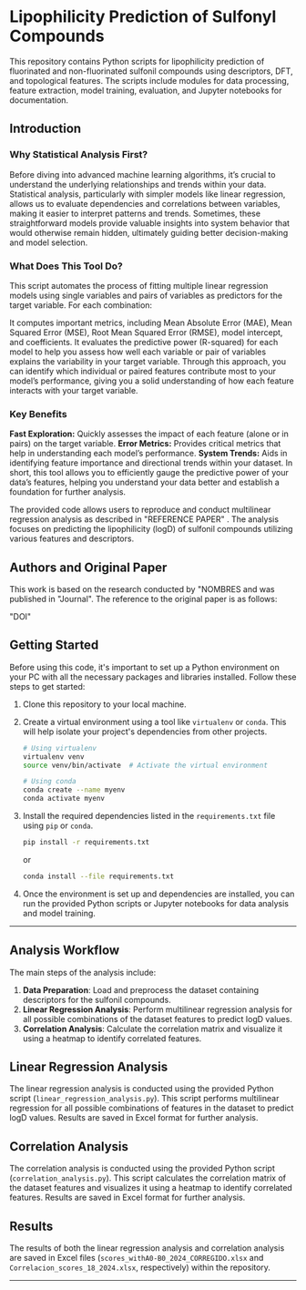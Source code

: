 # Lipophilicity Prediction of Sulfonyl Compounds

This repository contains Python scripts for lipophilicity prediction of fluorinated and non-fluorinated sulfonil compounds using descriptors, DFT, and topological features. The scripts include modules for data processing, feature extraction, model training, evaluation, and Jupyter notebooks for documentation.

## Introduction

### Why Statistical Analysis First?
Before diving into advanced machine learning algorithms, it’s crucial to understand the underlying relationships and trends within your data. Statistical analysis, particularly with simpler models like linear regression, allows us to evaluate dependencies and correlations between variables, making it easier to interpret patterns and trends. Sometimes, these straightforward models provide valuable insights into system behavior that would otherwise remain hidden, ultimately guiding better decision-making and model selection.

### What Does This Tool Do?
This script automates the process of fitting multiple linear regression models using single variables and pairs of variables as predictors for the target variable. For each combination:

It computes important metrics, including Mean Absolute Error (MAE), Mean Squared Error (MSE), Root Mean Squared Error (RMSE), model intercept, and coefficients.
It evaluates the predictive power (R-squared) for each model to help you assess how well each variable or pair of variables explains the variability in your target variable.
Through this approach, you can identify which individual or paired features contribute most to your model’s performance, giving you a solid understanding of how each feature interacts with your target variable.

### Key Benefits
**Fast Exploration:** Quickly assesses the impact of each feature (alone or in pairs) on the target variable.
**Error Metrics:** Provides critical metrics that help in understanding each model’s performance.
**System Trends:** Aids in identifying feature importance and directional trends within your dataset.
In short, this tool allows you to efficiently gauge the predictive power of your data’s features, helping you understand your data better and establish a foundation for further analysis.

The provided code allows users to reproduce and conduct multilinear regression analysis as described in "REFERENCE PAPER" . The analysis focuses on predicting the lipophilicity (logD) of sulfonil compounds utilizing various features and descriptors.

## Authors and Original Paper

This work is based on the research conducted by "NOMBRES and was published in "Journal". The reference to the original paper is as follows:

"DOI"

## Getting Started

Before using this code, it's important to set up a Python environment on your PC with all the necessary packages and libraries installed. Follow these steps to get started:

1. Clone this repository to your local machine.
2. Create a virtual environment using a tool like `virtualenv` or `conda`. This will help isolate your project's dependencies from other projects.

    ```bash
    # Using virtualenv
    virtualenv venv
    source venv/bin/activate  # Activate the virtual environment
    
    # Using conda
    conda create --name myenv
    conda activate myenv
    ```

3. Install the required dependencies listed in the `requirements.txt` file using `pip` or `conda`.

    ```bash
    pip install -r requirements.txt
    ```

   or

    ```bash
    conda install --file requirements.txt
    ```

4. Once the environment is set up and dependencies are installed, you can run the provided Python scripts or Jupyter notebooks for data analysis and model training.

---


## Analysis Workflow

The main steps of the analysis include:

1. **Data Preparation**: Load and preprocess the dataset containing descriptors for the sulfonil compounds.
2. **Linear Regression Analysis**: Perform multilinear regression analysis for all possible combinations of the dataset features to predict logD values.
3. **Correlation Analysis**: Calculate the correlation matrix and visualize it using a heatmap to identify correlated features.

## Linear Regression Analysis

The linear regression analysis is conducted using the provided Python script (`linear_regression_analysis.py`). This script performs multilinear regression for all possible combinations of features in the dataset to predict logD values. Results are saved in Excel format for further analysis.

## Correlation Analysis

The correlation analysis is conducted using the provided Python script (`correlation_analysis.py`). This script calculates the correlation matrix of the dataset features and visualizes it using a heatmap to identify correlated features. Results are saved in Excel format for further analysis.

## Results

The results of both the linear regression analysis and correlation analysis are saved in Excel files (`scores_withA0-B0_2024_CORREGIDO.xlsx` and `Correlacion_scores_18_2024.xlsx`, respectively) within the repository.

---
